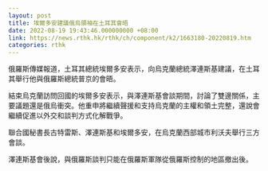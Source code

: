 ```yaml
---
layout: post
title: 埃爾多安建議俄烏領袖在土耳其會晤
date: 2022-08-19 19:43:46.000000000 +08:00
link: https://news.rthk.hk/rthk/ch/component/k2/1663180-20220819.htm
categories: rthk
---
```


俄羅斯傳媒報道，土耳其總統埃爾多安表示，向烏克蘭總統澤連斯基建議，在土耳其舉行他與俄羅斯總統普京的會晤。

結束烏克蘭訪問回國的埃爾多安表示，與澤連斯基會談期間，討論了雙邊關係，主要議題還是俄烏衝突。他重申將繼續聲援和支持烏克蘭的主權和領土完整，還說會繼續促進以外交和談判方式化解戰爭。

聯合國秘書長古特雷斯、澤連斯基和埃爾多安，在烏克蘭西部城市利沃夫舉行三方會談。

澤連斯基會後說，與俄羅斯談判只能在俄羅斯軍隊從俄羅斯控制的地區撤出後。
